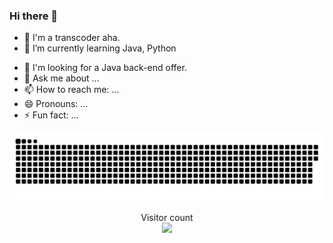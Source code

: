 ### Hi there 👋
<!--**YiJiuChow/yijiuchow** is a ✨ _special_ ✨ repository because its `README.md` (this file) appears on your GitHub profile.-->

<!--- 🔭 I’m currently working on ...-->
- 🔭 I'm a transcoder aha.
- 🌱 I’m currently learning Java, Python
<!--- 👯 I’m looking to collaborate on ...-->
- 🤔 I'm looking for a Java back-end offer.
- 💬 Ask me about ...
- 📫 How to reach me: ...
- 😄 Pronouns: ...
- ⚡ Fun fact: ...

<a href=#><img src="contributions.svg"></a>

<p align="center"> 
  Visitor count<br>
  <img src="https://profile-counter.glitch.me/yijiuchow/count.svg" />
</p>
